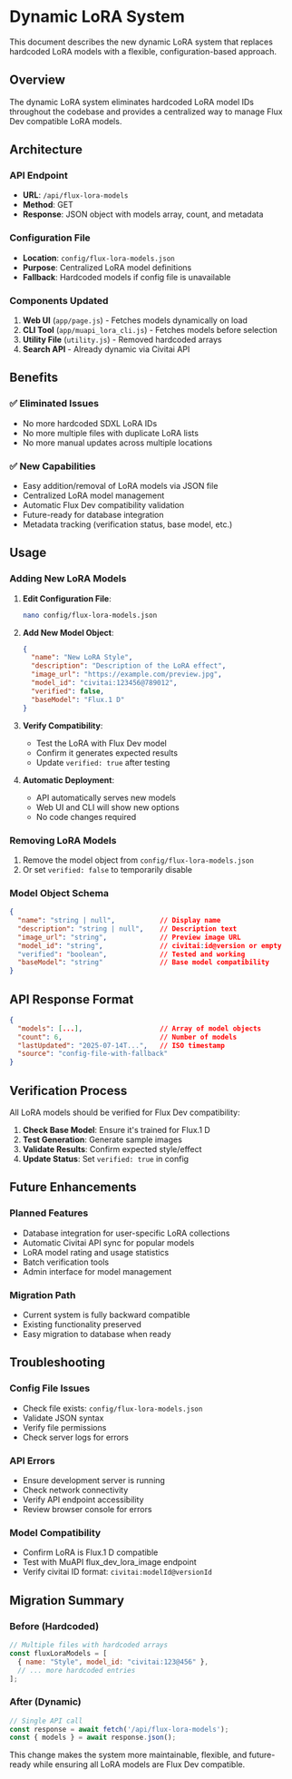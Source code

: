 # Dynamic LoRA System

This document describes the new dynamic LoRA system that replaces hardcoded LoRA models with a flexible, configuration-based approach.

## Overview

The dynamic LoRA system eliminates hardcoded LoRA model IDs throughout the codebase and provides a centralized way to manage Flux Dev compatible LoRA models.

## Architecture

### API Endpoint
- **URL**: `/api/flux-lora-models`
- **Method**: GET
- **Response**: JSON object with models array, count, and metadata

### Configuration File
- **Location**: `config/flux-lora-models.json`
- **Purpose**: Centralized LoRA model definitions
- **Fallback**: Hardcoded models if config file is unavailable

### Components Updated
1. **Web UI** (`app/page.js`) - Fetches models dynamically on load
2. **CLI Tool** (`app/muapi_lora_cli.js`) - Fetches models before selection
3. **Utility File** (`utility.js`) - Removed hardcoded arrays
4. **Search API** - Already dynamic via Civitai API

## Benefits

### ✅ **Eliminated Issues**
- No more hardcoded SDXL LoRA IDs
- No more multiple files with duplicate LoRA lists
- No more manual updates across multiple locations

### ✅ **New Capabilities**
- Easy addition/removal of LoRA models via JSON file
- Centralized LoRA model management
- Automatic Flux Dev compatibility validation
- Future-ready for database integration
- Metadata tracking (verification status, base model, etc.)

## Usage

### Adding New LoRA Models

1. **Edit Configuration File**:
   ```bash
   nano config/flux-lora-models.json
   ```

2. **Add New Model Object**:
   ```json
   {
     "name": "New LoRA Style",
     "description": "Description of the LoRA effect",
     "image_url": "https://example.com/preview.jpg",
     "model_id": "civitai:123456@789012",
     "verified": false,
     "baseModel": "Flux.1 D"
   }
   ```

3. **Verify Compatibility**:
   - Test the LoRA with Flux Dev model
   - Confirm it generates expected results
   - Update `verified: true` after testing

4. **Automatic Deployment**:
   - API automatically serves new models
   - Web UI and CLI will show new options
   - No code changes required

### Removing LoRA Models

1. Remove the model object from `config/flux-lora-models.json`
2. Or set `verified: false` to temporarily disable

### Model Object Schema

```json
{
  "name": "string | null",           // Display name
  "description": "string | null",    // Description text
  "image_url": "string",             // Preview image URL
  "model_id": "string",              // civitai:id@version or empty
  "verified": "boolean",             // Tested and working
  "baseModel": "string"              // Base model compatibility
}
```

## API Response Format

```json
{
  "models": [...],                   // Array of model objects
  "count": 6,                        // Number of models
  "lastUpdated": "2025-07-14T...",   // ISO timestamp
  "source": "config-file-with-fallback"
}
```

## Verification Process

All LoRA models should be verified for Flux Dev compatibility:

1. **Check Base Model**: Ensure it's trained for Flux.1 D
2. **Test Generation**: Generate sample images
3. **Validate Results**: Confirm expected style/effect
4. **Update Status**: Set `verified: true` in config

## Future Enhancements

### Planned Features
- Database integration for user-specific LoRA collections
- Automatic Civitai API sync for popular models
- LoRA model rating and usage statistics
- Batch verification tools
- Admin interface for model management

### Migration Path
- Current system is fully backward compatible
- Existing functionality preserved
- Easy migration to database when ready

## Troubleshooting

### Config File Issues
- Check file exists: `config/flux-lora-models.json`
- Validate JSON syntax
- Verify file permissions
- Check server logs for errors

### API Errors
- Ensure development server is running
- Check network connectivity
- Verify API endpoint accessibility
- Review browser console for errors

### Model Compatibility
- Confirm LoRA is Flux.1 D compatible
- Test with MuAPI flux_dev_lora_image endpoint
- Verify civitai ID format: `civitai:modelId@versionId`

## Migration Summary

### Before (Hardcoded)
```javascript
// Multiple files with hardcoded arrays
const fluxLoraModels = [
  { name: "Style", model_id: "civitai:123@456" },
  // ... more hardcoded entries
];
```

### After (Dynamic)
```javascript
// Single API call
const response = await fetch('/api/flux-lora-models');
const { models } = await response.json();
```

This change makes the system more maintainable, flexible, and future-ready while ensuring all LoRA models are Flux Dev compatible.
